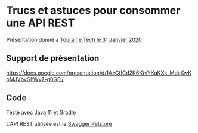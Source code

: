 # Trucs et astuces pour consommer une API REST

Présentation donné à [Touraine Tech le 31 Janvier 2020](https://touraine.tech/talk/3QQqWeUo8kj2R6AlzJIP)

## Support de présentation

https://docs.google.com/presentation/d/1AzGfICd2K6KtvYKqKXk_MdaKwKoMJVbyGhWy7-g0GFI/

## Code

Testé avec Java 11 et Gradle

L'API REST utilisée est le [Swagger Petstore](https://github.com/swagger-api/swagger-petstore)